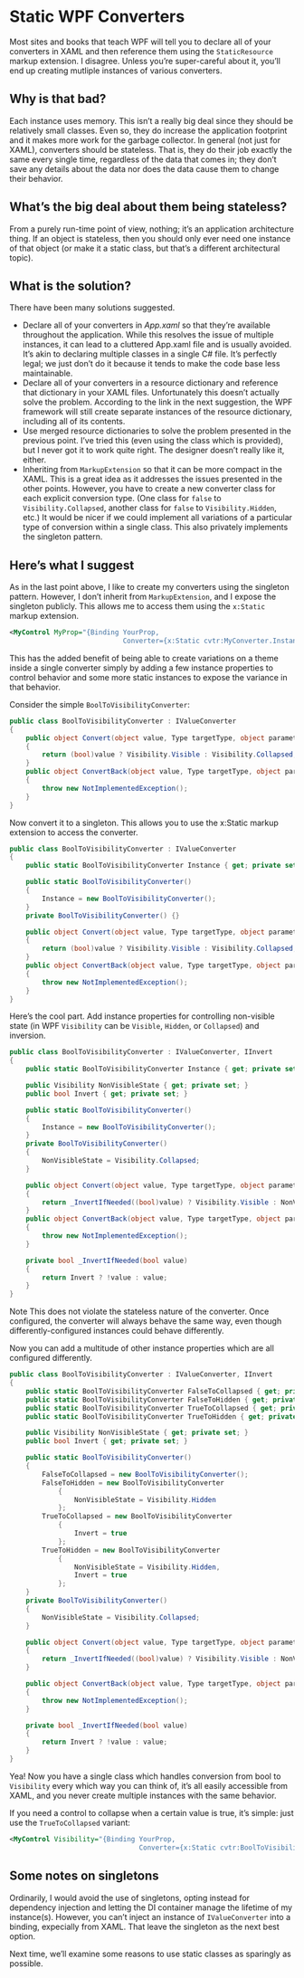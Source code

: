# Static WPF Converters

Most sites and books that teach WPF will tell you to declare all of your converters in XAML and then reference them using the `StaticResource` markup extension. I disagree. Unless you’re super-careful about it, you’ll end up creating mutliple instances of various converters.

## Why is that bad?

Each instance uses memory. This isn’t a really big deal since they should be relatively small classes. Even so, they do increase the application footprint and it makes more work for the garbage collector.
In general (not just for XAML), converters should be stateless. That is, they do their job exactly the same every single time, regardless of the data that comes in; they don’t save any details about the data nor does the data cause them to change their behavior.

## What’s the big deal about them being stateless?

From a purely run-time point of view, nothing; it’s an application architecture thing. If an object is stateless, then you should only ever need one instance of that object (or make it a static class, but that’s a different architectural topic).

## What is the solution?

There have been many solutions suggested.

- Declare all of your converters in *App.xaml* so that they’re available throughout the application. While this resolves the issue of multiple instances, it can lead to a cluttered App.xaml file and is usually avoided. It’s akin to declaring multiple classes in a single C# file. It’s perfectly legal; we just don’t do it because it tends to make the code base less maintainable.
- Declare all of your converters in a resource dictionary and reference that dictionary in your XAML files. Unfortunately this doesn’t actually solve the problem. According to the link in the next suggestion, the WPF framework will still create separate instances of the resource dictionary, including all of its contents.
- Use merged resource dictionaries to solve the problem presented in the previous point. I’ve tried this (even using the class which is provided), but I never got it to work quite right. The designer doesn’t really like it, either.
- Inheriting from `MarkupExtension` so that it can be more compact in the XAML. This is a great idea as it addresses the issues presented in the other points. However, you have to create a new converter class for each explicit conversion type. (One class for `false` to `Visibility.Collapsed`, another class for `false` to `Visibility.Hidden`, etc.) It would be nicer if we could implement all variations of a particular type of conversion within a single class. This also privately implements the singleton pattern.

## Here’s what I suggest

As in the last point above, I like to create my converters using the singleton pattern. However, I don’t inherit from `MarkupExtension`, and I expose the singleton publicly. This allows me to access them using the `x:Static` markup extension.

```xml
<MyControl MyProp="{Binding YourProp,
                            Converter={x:Static cvtr:MyConverter.Instance}}"/>
```

This has the added benefit of being able to create variations on a theme inside a single converter simply by adding a few instance properties to control behavior and some more static instances to expose the variance in that behavior.

Consider the simple `BoolToVisibilityConverter`:

```c#
public class BoolToVisibilityConverter : IValueConverter
{
    public object Convert(object value, Type targetType, object parameter, CultureInfo culture)
    {
        return (bool)value ? Visibility.Visible : Visibility.Collapsed;
    }
    public object ConvertBack(object value, Type targetType, object parameter, CultureInfo culture)
    {
        throw new NotImplementedException();
    }
}
```

Now convert it to a singleton. This allows you to use the x:Static markup extension to access the converter.

```c#
public class BoolToVisibilityConverter : IValueConverter
{
    public static BoolToVisibilityConverter Instance { get; private set; }

    public static BoolToVisibilityConverter()
    {
        Instance = new BoolToVisibilityConverter();
    }
    private BoolToVisibilityConverter() {}

    public object Convert(object value, Type targetType, object parameter, CultureInfo culture)
    {
        return (bool)value ? Visibility.Visible : Visibility.Collapsed;
    }
    public object ConvertBack(object value, Type targetType, object parameter, CultureInfo culture)
    {
        throw new NotImplementedException();
    }
}
```

Here’s the cool part. Add instance properties for controlling non-visible state (in WPF `Visibility` can be `Visible`, `Hidden`, or `Collapsed`) and inversion.

```c#
public class BoolToVisibilityConverter : IValueConverter, IInvert
{
    public static BoolToVisibilityConverter Instance { get; private set; }

    public Visibility NonVisibleState { get; private set; }
    public bool Invert { get; private set; }

    public static BoolToVisibilityConverter()
    {
        Instance = new BoolToVisibilityConverter();
    }
    private BoolToVisibilityConverter()
    {
        NonVisibleState = Visibility.Collapsed;
    }

    public object Convert(object value, Type targetType, object parameter, CultureInfo culture)
    {
        return _InvertIfNeeded((bool)value) ? Visibility.Visible : NonVisibleState;
    }
    public object ConvertBack(object value, Type targetType, object parameter, CultureInfo culture)
    {
        throw new NotImplementedException();
    }

    private bool _InvertIfNeeded(bool value)
    {
        return Invert ? !value : value;
    }
}
```

Note This does not violate the stateless nature of the converter. Once configured, the converter will always behave the same way, even though differently-configured instances could behave differently.

Now you can add a multitude of other instance properties which are all configured differently.

```c#
public class BoolToVisibilityConverter : IValueConverter, IInvert
{
    public static BoolToVisibilityConverter FalseToCollapsed { get; private set; }
    public static BoolToVisibilityConverter FalseToHidden { get; private set; }
    public static BoolToVisibilityConverter TrueToCollapsed { get; private set; }
    public static BoolToVisibilityConverter TrueToHidden { get; private set; }

    public Visibility NonVisibleState { get; private set; }
    public bool Invert { get; private set; }

    public static BoolToVisibilityConverter()
    {
        FalseToCollapsed = new BoolToVisibilityConverter();
        FalseToHidden = new BoolToVisibilityConverter
            {
                NonVisibleState = Visibility.Hidden
            };
        TrueToCollapsed = new BoolToVisibilityConverter
            {
                Invert = true
            };
        TrueToHidden = new BoolToVisibilityConverter
            {
                NonVisibleState = Visibility.Hidden,
                Invert = true
            };
    }
    private BoolToVisibilityConverter()
    {
        NonVisibleState = Visibility.Collapsed;
    }

    public object Convert(object value, Type targetType, object parameter, CultureInfo culture)
    {
        return _InvertIfNeeded((bool)value) ? Visibility.Visible : NonVisibleState;
    }

    public object ConvertBack(object value, Type targetType, object parameter, CultureInfo culture)
    {
        throw new NotImplementedException();
    }

    private bool _InvertIfNeeded(bool value)
    {
        return Invert ? !value : value;
    }
}
```

Yea! Now you have a single class which handles conversion from bool to `Visibility` every which way you can think of, it’s all easily accessible from XAML, and you never create multiple instances with the same behavior.

If you need a control to collapse when a certain value is true, it’s simple: just use the `TrueToCollapsed` variant:

```xml
<MyControl Visibility="{Binding YourProp,
                                Converter={x:Static cvtr:BoolToVisibilityConverter.TrueToCollapsed}}"/>
```

## Some notes on singletons

Ordinarily, I would avoid the use of singletons, opting instead for dependency injection and letting the DI container manage the lifetime of my instance(s). However, you can’t inject an instance of `IValueConverter` into a binding, expecially from XAML. That leave the singleton as the next best option.

Next time, we’ll examine some reasons to use static classes as sparingly as possible.